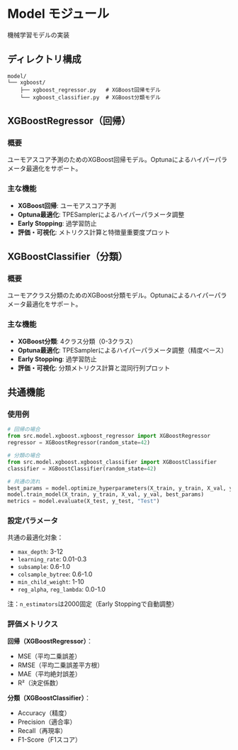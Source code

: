 # Model モジュール

機械学習モデルの実装

## ディレクトリ構成

```
model/
└── xgboost/
    ├── xgboost_regressor.py   # XGBoost回帰モデル
    └── xgboost_classifier.py  # XGBoost分類モデル
```

## XGBoostRegressor（回帰）

### 概要
ユーモアスコア予測のためのXGBoost回帰モデル。Optunaによるハイパーパラメータ最適化をサポート。

### 主な機能
- **XGBoost回帰**: ユーモアスコア予測
- **Optuna最適化**: TPESamplerによるハイパーパラメータ調整
- **Early Stopping**: 過学習防止
- **評価・可視化**: メトリクス計算と特徴量重要度プロット

## XGBoostClassifier（分類）

### 概要
ユーモアクラス分類のためのXGBoost分類モデル。Optunaによるハイパーパラメータ最適化をサポート。

### 主な機能
- **XGBoost分類**: 4クラス分類（0-3クラス）
- **Optuna最適化**: TPESamplerによるハイパーパラメータ調整（精度ベース）
- **Early Stopping**: 過学習防止
- **評価・可視化**: 分類メトリクス計算と混同行列プロット

## 共通機能

### 使用例

```python
# 回帰の場合
from src.model.xgboost.xgboost_regressor import XGBoostRegressor
regressor = XGBoostRegressor(random_state=42)

# 分類の場合  
from src.model.xgboost.xgboost_classifier import XGBoostClassifier
classifier = XGBoostClassifier(random_state=42)

# 共通の流れ
best_params = model.optimize_hyperparameters(X_train, y_train, X_val, y_val, n_trials=50)
model.train_model(X_train, y_train, X_val, y_val, best_params)
metrics = model.evaluate(X_test, y_test, "Test")
```

### 設定パラメータ

共通の最適化対象：
- `max_depth`: 3-12  
- `learning_rate`: 0.01-0.3
- `subsample`: 0.6-1.0
- `colsample_bytree`: 0.6-1.0
- `min_child_weight`: 1-10
- `reg_alpha`, `reg_lambda`: 0.0-1.0

注：`n_estimators`は2000固定（Early Stoppingで自動調整）

### 評価メトリクス

**回帰（XGBoostRegressor）**：
- MSE（平均二乗誤差）
- RMSE（平均二乗誤差平方根）
- MAE（平均絶対誤差）
- R²（決定係数）

**分類（XGBoostClassifier）**：
- Accuracy（精度）
- Precision（適合率）
- Recall（再現率）
- F1-Score（F1スコア）
